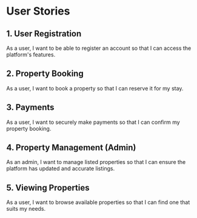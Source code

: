 # User Stories

## 1. User Registration
As a user, I want to be able to register an account so that I can access the platform's features.

## 2. Property Booking
As a user, I want to book a property so that I can reserve it for my stay.

## 3. Payments
As a user, I want to securely make payments so that I can confirm my property booking.

## 4. Property Management (Admin)
As an admin, I want to manage listed properties so that I can ensure the platform has updated and accurate listings.

## 5. Viewing Properties
As a user, I want to browse available properties so that I can find one that suits my needs.
